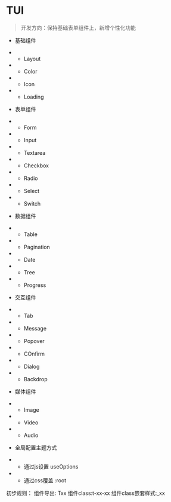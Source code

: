 # TUI

> 开发方向：保持基础表单组件上，新增个性化功能

- 基础组件
- - Layout
- - Color
- - Icon
- - Loading

- 表单组件
- - Form
- - Input
- - Textarea
- - Checkbox
- - Radio
- - Select
- - Switch

- 数据组件
- - Table
- - Pagination
- - Date
- - Tree
- - Progress

- 交互组件
- - Tab
- - Message
- - Popover
- - COnfirm
- - Dialog
- - Backdrop

- 媒体组件
- - Image
- - Video
- - Audio

- 全局配置主题方式
- - 通过js设置 useOptions
- - 通过css覆盖 :root

初步规则：
组件导出: Txx
组件class:t-xx-xx
组件class嵌套样式:_xx
